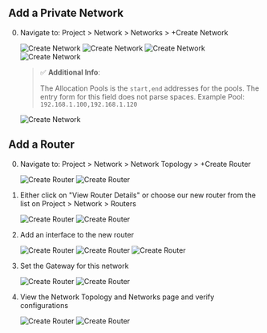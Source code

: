 

## Add a Private Network

  0. Navigate to: Project > Network > Networks > +Create Network

     ![Create Network](img/create-network.png)
     ![Create Network](img/create-network2.png)
     ![Create Network](img/create-network3.png)
     ![Create Network](img/create-network4.png)

     > :white_check_mark: **Additional Info**:
     >
     > The Allocation Pools is the `start,end` addresses for the pools.
     > The entry form for this field does not parse spaces.
     > Example Pool: `192.168.1.100,192.168.1.120`

     ![Create Network](img/create-network5.png)

## Add a Router

  0. Navigate to: Project > Network > Network Topology > +Create Router
     
     ![Create Router](img/create-router.png)
     ![Create Router](img/create-router2.png)
  
  0. Either click on "View Router Details" or choose our new router from the list on Project > Network > Routers

     ![Create Router](img/create-router3.png)
     ![Create Router](img/create-router4.png)

  0. Add an interface to the new router

     ![Create Router](img/create-router5.png)
     ![Create Router](img/create-router6.png)
     ![Create Router](img/create-router7.png)

  0. Set the Gateway for this network

     ![Create Router](img/create-router8.png)
     ![Create Router](img/create-router9.png)

  0. View the Network Topology and Networks page and verify configurations

     ![Create Router](img/create-router10.png)
     ![Create Router](img/create-router11.png)

